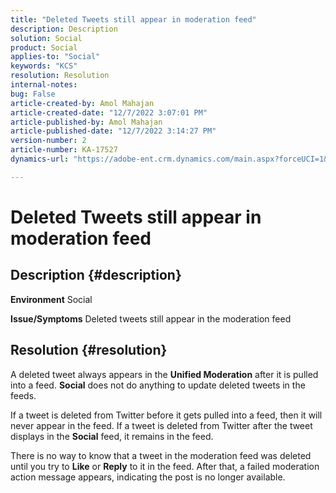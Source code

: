 ```yaml
---
title: "Deleted Tweets still appear in moderation feed"
description: Description
solution: Social
product: Social
applies-to: "Social"
keywords: "KCS"
resolution: Resolution
internal-notes: 
bug: False
article-created-by: Amol Mahajan
article-created-date: "12/7/2022 3:07:01 PM"
article-published-by: Amol Mahajan
article-published-date: "12/7/2022 3:14:27 PM"
version-number: 2
article-number: KA-17527
dynamics-url: "https://adobe-ent.crm.dynamics.com/main.aspx?forceUCI=1&pagetype=entityrecord&etn=knowledgearticle&id=414e15c8-4076-ed11-81aa-6045bd006a22"

---
```

# Deleted Tweets still appear in moderation feed

## Description {#description}

<b>Environment</b>
Social


<b>Issue/Symptoms</b>
Deleted tweets still appear in the moderation feed


## Resolution {#resolution}


A deleted tweet always appears in the <b>Unified Moderation</b> after it is pulled into a feed. <b>Social</b> does not do anything to update deleted tweets in the feeds.

If a tweet is deleted from Twitter before it gets pulled into a feed, then it will never appear in the feed. If a tweet is deleted from Twitter after the tweet displays in the <b>Social</b> feed, it remains in the feed.

There is no way to know that a tweet in the moderation feed was deleted until you try to <b>Like</b> or <b>Reply</b> to it in the feed. After that, a failed moderation action message appears, indicating the post is no longer available.

